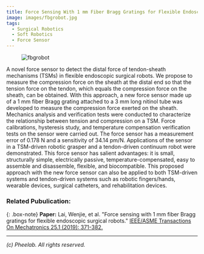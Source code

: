```yaml
---
title: Force Sensing With 1 mm Fiber Bragg Gratings for Flexible Endoscopic Surgical Robots
image: images/fbgrobot.jpg
tags:
  - Surgical Robotics
  - Soft Robotics
  - Force Sensor
---
```

<figure class="figure">
  <img src="https://pheelab.github.io/images/fbgrobot.jpg" alt="fbgrobot">
</figure>

A novel force sensor to detect the distal force of tendon-sheath mechanisms (TSMs) in flexible endoscopic surgical robots. We propose to measure the compression force on the sheath at the distal end so that the tension force on the tendon, which equals the compression force on the sheath, can be obtained. With this approach, a new force sensor made up of a 1 mm fiber Bragg grating attached to a 3 mm long nitinol tube was developed to measure the compression force exerted on the sheath. Mechanics analysis and verification tests were conducted to characterize the relationship between tension and compression on a TSM. Force calibrations, hysteresis study, and temperature compensation verification tests on the sensor were carried out. The force sensor has a measurement error of 0.178 N and a sensitivity of 34.14 pm/N. Applications of the sensor in a TSM-driven robotic grasper and a tendon-driven continuum robot were demonstrated. This force sensor has salient advantages: it is small, structurally simple, electrically passive, temperature-compensated, easy to assemble and disassemble, flexible, and biocompatible. This proposed approach with the new force sensor can also be applied to both TSM-driven systems and tendon-driven systems such as robotic fingers/hands, wearable devices, surgical catheters, and rehabilitation devices.

### Related Pubulication: 

{: .box-note}
**Paper:** Lai, Wenjie, et al. "Force sensing with 1 mm fiber Bragg gratings for flexible endoscopic surgical robots."  [IEEE/ASME Transactions On Mechatronics 25.1 (2019): 371-382.](https://ieeexplore.ieee.org/abstract/document/8890927/)

---
*(c)  Pheelab. All rights reserved.*
